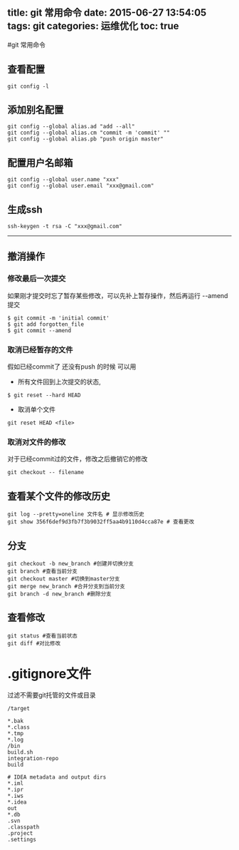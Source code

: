 title: git 常用命令
date: 2015-06-27 13:54:05
tags: git
categories: 运维优化
toc: true
---


#git 常用命令

## 查看配置

```
git config -l
```
##  添加别名配置
```
git config --global alias.ad "add --all"
git config --global alias.cm "commit -m 'commit' ""
git config --global alias.pb "push origin master" 
```

## 配置用户名邮箱
```
git config --global user.name "xxx"
git config --global user.email "xxx@gmail.com"
```


## 生成ssh
```
ssh-keygen -t rsa -C "xxx@gmail.com"
```
<!-- more -->
* * * 


## 撤消操作
### 修改最后一次提交
如果刚才提交时忘了暂存某些修改，可以先补上暂存操作，然后再运行 --amend 提交
```
$ git commit -m 'initial commit'
$ git add forgotten_file
$ git commit --amend
```
### 取消已经暂存的文件
假如已经commit了 还没有push 的时候 可以用

* 所有文件回到上次提交的状态,
```
$ git reset --hard HEAD
```
* 取消单个文件
```
git reset HEAD <file>
```
### 取消对文件的修改
对于已经commit过的文件，修改之后撤销它的修改
```
git checkout -- filename 
```

## 查看某个文件的修改历史

```
git log --pretty=oneline 文件名 # 显示修改历史
git show 356f6def9d3fb7f3b9032ff5aa4b9110d4cca87e # 查看更改
```

## 分支

```
git checkout -b new_branch #创建并切换分支
git branch #查看当前分支
git checkout master #切换到master分支
git merge new_branch #合并分支到当前分支
git branch -d new_branch #删除分支

```
## 查看修改
```
git status #查看当前状态 
git diff #对比修改
```


# .gitignore文件 

过滤不需要git托管的文件或目录
```
/target

*.bak
*.class
*.tmp
*.log
/bin
build.sh
integration-repo
build

# IDEA metadata and output dirs
*.iml
*.ipr
*.iws
*.idea
out
*.db
.svn
.classpath
.project
.settings
```

